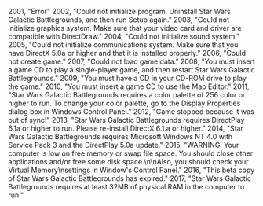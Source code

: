 ﻿2001, "Error"
2002, "Could not initialize program. Uninstall Star Wars Galactic Battlegrounds, and then run Setup again."
2003, "Could not initialize graphics system. Make sure that your video card and driver are compatible with DirectDraw."
2004, "Could not initialize sound system."
2005, "Could not initialize communications system. Make sure that you have DirectX 5.0a or higher and that it is installed properly."
2006, "Could not create game."
2007, "Could not load game data."
2008, "You must insert a game CD to play a single-player game, and then restart Star Wars Galactic Battlegrounds."
2009, "You must have a CD in your CD-ROM drive to play the game."
2010, "You must insert a game CD to use the Map Editor."
2011, "Star Wars Galactic Battlegrounds requires a color palette of 256 color or higher to run. To change your color palette, go to the Display Properties dialog box in Windows Control Panel."
2012, "Game stopped because it was out of sync!"
2013, "Star Wars Galactic Battlegrounds requires DirectPlay 6.1a or higher to run.  Please re-install DirectX 6.1.a or higher."
2014, "Star Wars Galactic Battlegrounds requires Microsoft Windows NT 4.0 with Service Pack 3 and the DirectPlay 5.0a update."
2015, "WARNING: Your computer is low on free memory or swap file space.  You should close other applications and/or free some disk space.\n\nAlso, you should check your Virtual Memory\nsettings in Window's Control Panel."
2016, "This beta copy of Star Wars Galactic Battlegrounds has expired."
2017, "Star Wars Galactic Battlegrounds requires at least 32MB of physical RAM in the computer to run."

